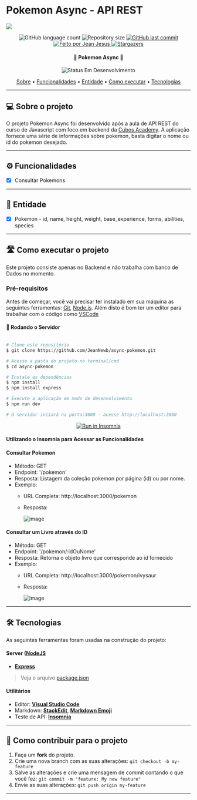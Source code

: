 # Pokemon Async - API REST
![](https://i.imgur.com/xG74tOh.png)

<p align="center">
  <img alt="GitHub language count" src="https://img.shields.io/github/languages/count/KarlaSilvaEng/biblioteca-online?color=%2304D361">

  <img alt="Repository size" src="https://img.shields.io/github/repo-size/KarlaSilvaEng/biblioteca-online">
  
  <a href="https://github.com/KarlaSilvaEng/biblioteca-online/commits/main">
    <img alt="GitHub last commit" src="https://img.shields.io/github/last-commit/KarlaSilvaEng/biblioteca-online">
  </a>
  
  <!-- <img alt="License" src="https://img.shields.io/badge/license-MIT-brightgreen"> -->
  
   <a href="https://cubos.academy/">
    <img alt="Feito por Jean Jesus" src="https://img.shields.io/badge/feito-por%Jean%20Jesus-D818A5">
   </a>
   
   <a href="https://github.com/cubos-academy/academy-template-readme-projects/stargazers">
    <img alt="Stargazers" src="https://img.shields.io/github/stars/cubos-academy/academy-template-readme-projects?style=social">
  </a>
   
<h4 align="center"> 
	🚧 Pokemon Async 🚧
</h4>

<p align="center">
	<img alt="Status Em Desenvolvimento" src="https://img.shields.io/badge/STATUS-CONCLUÍDO-green">
</p>

<p align="center">
 <a href="#-sobre-o-projeto">Sobre</a> •
 <a href="#-funcionalidades">Funcionalidades</a> •
<a href="#-entidade">Entidade</a> • 
 <a href="#-como-executar-o-projeto">Como executar</a> • 
 <a href="#-tecnologias">Tecnologias</a>
</p>

---
## 💻 Sobre o projeto

O projeto Pokemon Async foi desenvolvido após a aula de API REST do curso de Javascript com foco em backend da [Cubos Academy](https://cubos.academy/). A aplicação fornece uma série de informações sobre pokemon, basta digitar o nome ou id do pokemon desejado.

---
## ⚙ Funcionalidades

- [x] Consultar Pokemons


---
## 📘 Entidade
- [x] Pokemon 
      - id, name, height, weight, base_experience, forms, abilities, species

---
## 🛣 Como executar o projeto

Este projeto consiste apenas no Backend e não trabalha com banco de Dados no momento.

### Pré-requisitos

Antes de começar, você vai precisar ter instalado em sua máquina as seguintes ferramentas:
[Git](https://git-scm.com), [Node.js](https://nodejs.org/en/). 
Além disto é bom ter um editor para trabalhar com o código como [VSCode](https://code.visualstudio.com/)

#### 🎲 Rodando o Servidor

```bash

# Clone este repositório
$ git clone https://github.com/JeanNewb/async-pokemon.git

# Acesse a pasta do projeto no terminal/cmd
$ cd async-pokemon

# Instale as dependências
$ npm install
$ npm install express

# Execute a aplicação em modo de desenvolvimento
$ npm run dev

# O servidor inciará na porta:3000 - acesse http://localhost:3000

```
<p align="center">
  <a href="https://github.com/JeanNewb/async-pokemon.git" target="_blank"><img src="https://insomnia.rest/images/run.svg" alt="Run in Insomnia"></a>
</p>

#### Utilizando o Insomnia para Acessar as Funcionalidades
#### Consultar Pokemon
- Método: GET
- Endpoint: '/pokemon'
- Resposta: Listagem da coleção pokemon por página (id) ou por nome.
- Exemplo:
  - URL Completa: http://localhost:3000/pokemon
  - Resposta:
    
    ![image](https://github.com/JeanNewb/async-pokemon/assets/59174015/cd9bfcc8-1aa5-4642-99d0-7b3b1fb57c33)


    
#### Consultar um Livro através do ID
- Método: GET
- Endpoint: '/pokemon/:idOuNome'
- Resposta: Retorna o objeto livro que corresponde ao id fornecido
- Exemplo:
  - URL Completa: http://localhost:3000/pokemon/ivysaur
  - Resposta:
    
    ![image](https://github.com/JeanNewb/async-pokemon/assets/59174015/f3c77224-791b-4512-822b-db5f62d21e25)


---
## 🛠 Tecnologias

As seguintes ferramentas foram usadas na construção do projeto:

#### [](https://github.com/JeanNewb/async-pokemon#server-nodejs--typescript)**Server**  ([NodeJS](https://nodejs.org/en/) 

-   **[Express](https://expressjs.com/)**

> Veja o arquivo  [package.json](https://github.com/JeanNewb/async-pokemon/blob/master/package.json)

#### [](https://github.com/cubos-academy/academy-template-readme-projects#utilit%C3%A1rios)**Utilitários**

-   Editor:  **[Visual Studio Code](https://code.visualstudio.com/)** 
-   Markdown:  **[StackEdit](https://stackedit.io/)**,  **[Markdown Emoji](https://gist.github.com/rxaviers/7360908)**
-   Teste de API:  **[Insomnia](https://insomnia.rest/)**
---

## 💪 Como contribuir para o projeto

1. Faça um **fork** do projeto.
2. Crie uma nova branch com as suas alterações: `git checkout -b my-feature`
3. Salve as alterações e crie uma mensagem de commit contando o que você fez: `git commit -m "feature: My new feature"`
4. Envie as suas alterações: `git push origin my-feature`

---
